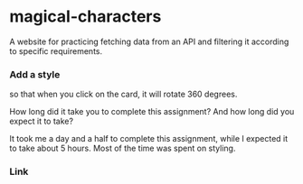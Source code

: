 # magical-characters
A website for practicing fetching data from an API and filtering it according to specific requirements.


### Add a style 
so that when you click on the card, it will rotate 360 degrees.


How long did it take you to complete this assignment? And how long did you expect it to take?

It took me a day and a half to complete this assignment, while I expected it to take about 5 hours. Most of the time was spent on styling.

### Link 
